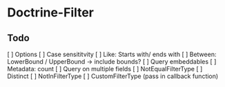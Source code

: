 # Doctrine-Filter

## Todo

[ ] Options
  [ ] Case sensititvity
  [ ] Like: Starts with/ ends with
  [ ] Between: LowerBound / UpperBound -> include bounds?
[ ] Query embeddables
[ ] Metadata: count
[ ] Query on multiple fields
[ ] NotEqualFilterType
[ ] Distinct
[ ] NotInFilterType
[ ] CustomFilterType (pass in callback function)
